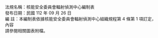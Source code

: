 法規名稱：核能安全委員會輻射偵測中心編制表  
發布日期：民國 112 年 09 月 26 日  
編 註：本編制表依據核能安全委員會輻射偵測中心組織規程第 4 條第 1 項訂定，內容  
請參閱相關圖表附檔。  


